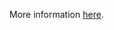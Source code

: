 More information [here](https://docs.bridgecrew.io/docs/ensure-clusterroles-that-grant-permissions-to-approve-certificatesigningrequests-are-minimized).
